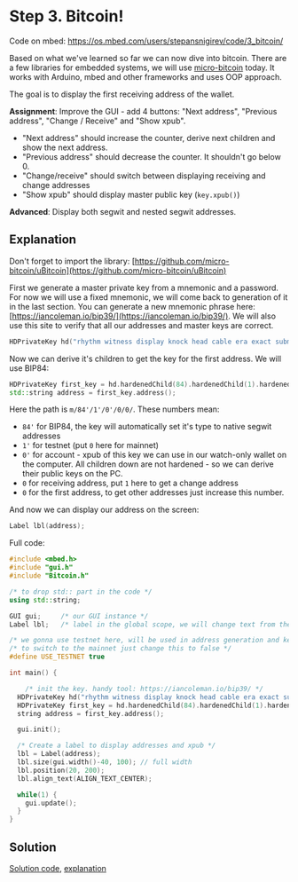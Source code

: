 # Step 3. Bitcoin!

Code on mbed: https://os.mbed.com/users/stepansnigirev/code/3_bitcoin/

Based on what we've learned so far we can now dive into bitcoin. There are a few libraries for embedded systems, we will use [micro-bitcoin](https://github.com/micro-bitcoin/uBitcoin) today. It works with Arduino, mbed and other frameworks and uses OOP approach.

The goal is to display the first receiving address of the wallet.

**Assignment**: Improve the GUI - add 4 buttons: "Next address", "Previous address", "Change / Receive" and "Show xpub".
- "Next address" should increase the counter, derive next children and show the next address.
- "Previous address" should decrease the counter. It shouldn't go below 0.
- "Change/receive" should switch between displaying receiving and change addresses
- "Show xpub" should display master public key (`key.xpub()`)

**Advanced**: Display both segwit and nested segwit addresses.

## Explanation

Don't forget to import the library: [https://github.com/micro-bitcoin/uBitcoin](https://github.com/micro-bitcoin/uBitcoin)

First we generate a master private key from a mnemonic and a password. For now we will use a fixed mnemonic, we will come back to generation of it in the last section. You can generate a new mnemonic phrase here: [https://iancoleman.io/bip39/](https://iancoleman.io/bip39/). We will also use this site to verify that all our addresses and master keys are correct.

```cpp
HDPrivateKey hd("rhythm witness display knock head cable era exact submit boost exile seek topic pool sound", "my secret password");
```

Now we can derive it's children to get the key for the first address. We will use BIP84:

```cpp
HDPrivateKey first_key = hd.hardenedChild(84).hardenedChild(1).hardenedChild(0).child(0).child(0);
std::string address = first_key.address();
```

Here the path is `m/84'/1'/0'/0/0/`. These numbers mean:
- `84'` for BIP84, the key will automatically set it's type to native segwit addresses
- `1'` for testnet (put `0` here for mainnet)
- `0'` for account - xpub of this key we can use in our watch-only wallet on the computer. All children down are not hardened - so we can derive their public keys on the PC.
- `0` for receiving address, put `1` here to get a change address
- `0` for the first address, to get other addresses just increase this number.

And now we can display our address on the screen:

```cpp
Label lbl(address);
```

Full code:

```cpp
#include <mbed.h>
#include "gui.h"
#include "Bitcoin.h"

/* to drop std:: part in the code */
using std::string;

GUI gui;     /* our GUI instance */
Label lbl;   /* label in the global scope, we will change text from the button callback */

/* we gonna use testnet here, will be used in address generation and key derivation */
/* to switch to the mainnet just change this to false */
#define USE_TESTNET true

int main() {

    /* init the key. handy tool: https://iancoleman.io/bip39/ */
  HDPrivateKey hd("rhythm witness display knock head cable era exact submit boost exile seek topic pool sound", "my secret password", USE_TESTNET);
  HDPrivateKey first_key = hd.hardenedChild(84).hardenedChild(1).hardenedChild(0).child(0).child(0);
  string address = first_key.address();

  gui.init();

  /* Create a label to display addresses and xpub */
  lbl = Label(address);
  lbl.size(gui.width()-40, 100); // full width
  lbl.position(20, 200);
  lbl.align_text(ALIGN_TEXT_CENTER);

  while(1) {
    gui.update();
  }
}
```

## Solution

[Solution code](https://os.mbed.com/users/stepansnigirev/code/3_bitcoin_solved/), [explanation](./solved.md)
